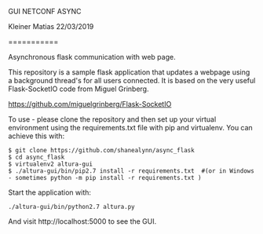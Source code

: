 GUI NETCONF ASYNC

Kleiner Matias 22/03/2019


===========

Asynchronous flask communication with web page. 

This repository is a sample flask application that updates a webpage using a background thread's for all users connected.
It is based on the very useful Flask-SocketIO code from Miguel Grinberg.

https://github.com/miguelgrinberg/Flask-SocketIO

To use - please clone the repository and then set up your virtual environment using the requirements.txt file with pip and virtualenv. You can achieve this with:

```
$ git clone https://github.com/shanealynn/async_flask
$ cd async_flask
$ virtualenv2 altura-gui
$ ./altura-gui/bin/pip2.7 install -r requirements.txt  #(or in Windows - sometimes python -m pip install -r requirements.txt )
```

Start the application with:

```
./altura-gui/bin/python2.7 altura.py
```

And visit http://localhost:5000 to see the GUI.
